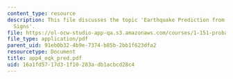 ```yaml
---
content_type: resource
description: This file discusses the topic 'Earthquake Prediction from Imperfect Premonitory
  Signs'.
file: https://ol-ocw-studio-app-qa.s3.amazonaws.com/courses/1-151-probability-and-statistics-in-engineering-spring-2005/16a1fd5717d31f10283adb1acbcd28c4_app4_eqk_pred.pdf
file_type: application/pdf
parent_uid: 91eb0b32-4b9e-7374-b85b-2bb1f623dfa2
resourcetype: Document
title: app4_eqk_pred.pdf
uid: 16a1fd57-17d3-1f10-283a-db1acbcd28c4
---
```


